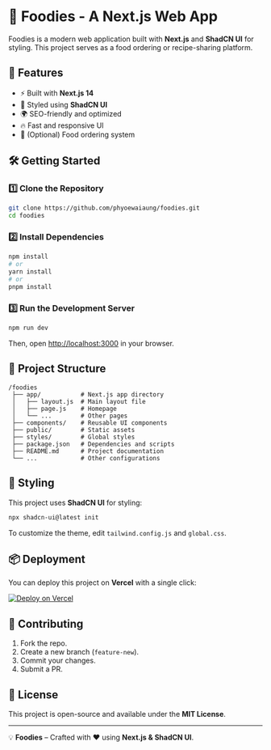 # 🍔 Foodies - A Next.js Web App

Foodies is a modern web application built with **Next.js** and **ShadCN UI** for styling. This project serves as a food ordering or recipe-sharing platform.

## 🚀 Features

- ⚡ Built with **Next.js 14**
- 🎨 Styled using **ShadCN UI**
- 🌍 SEO-friendly and optimized
- 🔥 Fast and responsive UI
- 🛒 (Optional) Food ordering system

## 🛠️ Getting Started

### 1️⃣ Clone the Repository

```bash
git clone https://github.com/phyoewaiaung/foodies.git
cd foodies
```

### 2️⃣ Install Dependencies

```bash
npm install
# or
yarn install
# or
pnpm install
```

### 3️⃣ Run the Development Server

```bash
npm run dev
```

Then, open [http://localhost:3000](http://localhost:3000) in your browser.

## 📂 Project Structure

```
/foodies
 ├── app/           # Next.js app directory
 │   ├── layout.js  # Main layout file
 │   ├── page.js    # Homepage
 │   └── ...        # Other pages
 ├── components/    # Reusable UI components
 ├── public/        # Static assets
 ├── styles/        # Global styles
 ├── package.json   # Dependencies and scripts
 ├── README.md      # Project documentation
 └── ...            # Other configurations
```

## 🎨 Styling

This project uses **ShadCN UI** for styling:

```bash
npx shadcn-ui@latest init
```

To customize the theme, edit `tailwind.config.js` and `global.css`.

## 📦 Deployment

You can deploy this project on **Vercel** with a single click:

[![Deploy on Vercel](https://vercel.com/button)](https://vercel.com/new)

## 🤝 Contributing

1. Fork the repo.
2. Create a new branch (`feature-new`).
3. Commit your changes.
4. Submit a PR.

## 📝 License

This project is open-source and available under the **MIT License**.

---

💡 **Foodies** – Crafted with ❤️ using **Next.js & ShadCN UI**.
